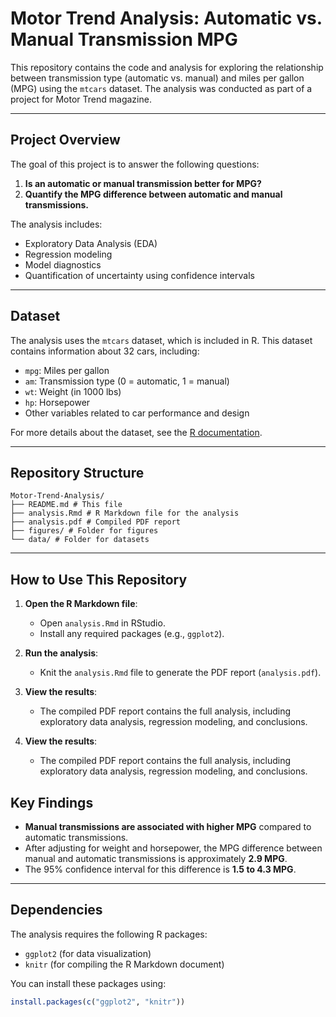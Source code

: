 # Motor Trend Analysis: Automatic vs. Manual Transmission MPG

This repository contains the code and analysis for exploring the relationship between transmission type (automatic vs. manual) and miles per gallon (MPG) using the `mtcars` dataset. The analysis was conducted as part of a project for Motor Trend magazine.

---

## Project Overview

The goal of this project is to answer the following questions:

1. **Is an automatic or manual transmission better for MPG?**  
2. **Quantify the MPG difference between automatic and manual transmissions.**  

The analysis includes:  
- Exploratory Data Analysis (EDA)  
- Regression modeling  
- Model diagnostics  
- Quantification of uncertainty using confidence intervals  

---

## Dataset

The analysis uses the `mtcars` dataset, which is included in R. This dataset contains information about 32 cars, including:

- `mpg`: Miles per gallon  
- `am`: Transmission type (0 = automatic, 1 = manual)  
- `wt`: Weight (in 1000 lbs)  
- `hp`: Horsepower  
- Other variables related to car performance and design  

For more details about the dataset, see the [R documentation](https://www.rdocumentation.org/packages/datasets/versions/3.6.2/topics/mtcars).

---

## Repository Structure
```
Motor-Trend-Analysis/ 
├── README.md # This file
├── analysis.Rmd # R Markdown file for the analysis 
├── analysis.pdf # Compiled PDF report 
├── figures/ # Folder for figures 
└── data/ # Folder for datasets
```

---

## How to Use This Repository

1. **Open the R Markdown file**:
   - Open `analysis.Rmd` in RStudio.
   - Install any required packages (e.g., `ggplot2`).

2. **Run the analysis**:
   - Knit the `analysis.Rmd` file to generate the PDF report (`analysis.pdf`).

3. **View the results**:
   - The compiled PDF report contains the full analysis, including exploratory data analysis, regression modeling, and conclusions.
  
4. **View the results**:
   - The compiled PDF report contains the full analysis, including exploratory data analysis, regression modeling, and conclusions.

## Key Findings

- **Manual transmissions are associated with higher MPG** compared to automatic transmissions.
- After adjusting for weight and horsepower, the MPG difference between manual and automatic transmissions is approximately **2.9 MPG**.
- The 95% confidence interval for this difference is **1.5 to 4.3 MPG**.

---

## Dependencies

The analysis requires the following R packages:
- `ggplot2` (for data visualization)
- `knitr` (for compiling the R Markdown document)

You can install these packages using:
```r
install.packages(c("ggplot2", "knitr"))
```

